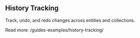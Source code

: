 ## History Tracking

Track, undo, and redo changes across entities and collections.

Read more: /guides-examples/history-tracking/
